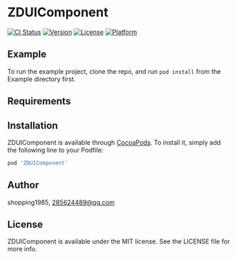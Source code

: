 # ZDUIComponent

[![CI Status](https://img.shields.io/travis/shopping1985/ZDUIComponent.svg?style=flat)](https://travis-ci.org/shopping1985/ZDUIComponent)
[![Version](https://img.shields.io/cocoapods/v/ZDUIComponent.svg?style=flat)](https://cocoapods.org/pods/ZDUIComponent)
[![License](https://img.shields.io/cocoapods/l/ZDUIComponent.svg?style=flat)](https://cocoapods.org/pods/ZDUIComponent)
[![Platform](https://img.shields.io/cocoapods/p/ZDUIComponent.svg?style=flat)](https://cocoapods.org/pods/ZDUIComponent)

## Example

To run the example project, clone the repo, and run `pod install` from the Example directory first.

## Requirements

## Installation

ZDUIComponent is available through [CocoaPods](https://cocoapods.org). To install
it, simply add the following line to your Podfile:

```ruby
pod 'ZDUIComponent'
```

## Author

shopping1985, 285624489@qq.com

## License

ZDUIComponent is available under the MIT license. See the LICENSE file for more info.
